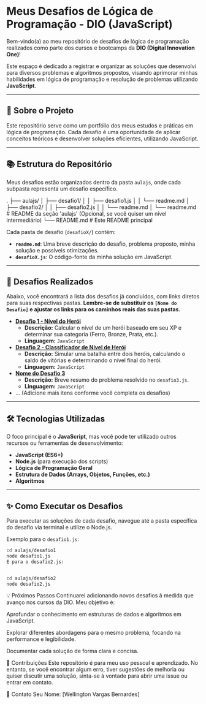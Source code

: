 # Meus Desafios de Lógica de Programação - DIO (JavaScript)

Bem-vindo(a) ao meu repositório de desafios de lógica de programação realizados como parte dos cursos e bootcamps da **DIO (Digital Innovation One)**!

Este espaço é dedicado a registrar e organizar as soluções que desenvolvi para diversos problemas e algoritmos propostos, visando aprimorar minhas habilidades em lógica de programação e resolução de problemas utilizando **JavaScript**.

---

## 🚀 Sobre o Projeto

Este repositório serve como um portfólio dos meus estudos e práticas em lógica de programação. Cada desafio é uma oportunidade de aplicar conceitos teóricos e desenvolver soluções eficientes, utilizando JavaScript.

---

## 📚 Estrutura do Repositório

Meus desafios estão organizados dentro da pasta `aulajs`, onde cada subpasta representa um desafio específico.

.
├── aulajs/
│   ├── desafio1/
│   │   ├── desafio1.js
│   │   └── readme.md
│   ├── desafio2/
│   │   ├── desafio2.js
│   │   └── readme.md
│   └── readme.md       # README da seção 'aulajs' (Opcional, se você quiser um nível intermediário)
└── README.md           # Este README principal


Cada pasta de desafio (`desafioX/`) contém:

* **`readme.md`**: Uma breve descrição do desafio, problema proposto, minha solução e possíveis otimizações.
* **`desafioX.js`**: O código-fonte da minha solução em JavaScript.

---

## 🎯 Desafios Realizados

Abaixo, você encontrará a lista dos desafios já concluídos, com links diretos para suas respectivas pastas. **Lembre-se de substituir os `[Nome do Desafio]` e ajustar os links para os caminhos reais das suas pastas.**

* **[Desafio 1 - Nível do Herói](aulajs/desafio1)**
    * **Descrição:** Calcular o nível de um herói baseado em seu XP e determinar sua categoria (Ferro, Bronze, Prata, etc.).
    * **Linguagem:** `JavaScript`
* **[Desafio 2 - Classificador de Nível de Herói](aulajs/desafio2)**
    * **Descrição:** Simular uma batalha entre dois heróis, calculando o saldo de vitórias e determinando o nível final do herói.
    * **Linguagem:** `JavaScript`
* **[Nome do Desafio 3](aulajs/desafio3)**
    * **Descrição:** Breve resumo do problema resolvido no `desafio3.js`.
    * **Linguagem:** `JavaScript`
* ... (Adicione mais itens conforme você completa os desafios)

---

## 🛠️ Tecnologias Utilizadas

O foco principal é o **JavaScript**, mas você pode ter utilizado outros recursos ou ferramentas de desenvolvimento:

* **JavaScript (ES6+)**
* **Node.js** (para execução dos scripts)
* **Lógica de Programação Geral**
* **Estrutura de Dados (Arrays, Objetos, Funções, etc.)**
* **Algoritmos**

---

## ✨ Como Executar os Desafios

Para executar as soluções de cada desafio, navegue até a pasta específica do desafio via terminal e utilize o Node.js.

Exemplo para o `desafio1.js`:

```bash
cd aulajs/desafio1
node desafio1.js
E para o desafio2.js:
```
```Bash

cd aulajs/desafio2
node desafio2.js
```

💡 Próximos Passos
Continuarei adicionando novos desafios à medida que avanço nos cursos da DIO. Meu objetivo é:

Aprofundar o conhecimento em estruturas de dados e algoritmos em JavaScript.

Explorar diferentes abordagens para o mesmo problema, focando na performance e legibilidade.

Documentar cada solução de forma clara e concisa.

🤝 Contribuições
Este repositório é para meu uso pessoal e aprendizado. No entanto, se você encontrar algum erro, tiver sugestões de melhoria ou quiser discutir uma solução, sinta-se à vontade para abrir uma issue ou entrar em contato.

📧 Contato
Seu Nome: [Wellington Vargas Bernardes]
